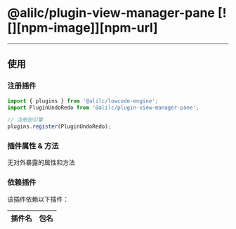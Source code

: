 # @alilc/plugin-view-manager-pane [![][npm-image]][npm-url]

---

## 使用

### 注册插件
```jsx
import { plugins } from '@alilc/lowcode-engine';
import PluginUndoRedo from '@alilc/plugin-view-manager-pane';

// 注册到引擎
plugins.register(PluginUndoRedo);
```

### 插件属性 & 方法

无对外暴露的属性和方法

### 依赖插件

该插件依赖以下插件：

| 插件名 | 包名 |
| --- | --- |
